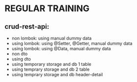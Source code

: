 # REGULAR TRAINING

## crud-rest-api:

- non lombok: using manual dummy data
- using lombok: using @Setter, @Getter, manual dummy data
- using lombok: using @Data, manual dummy data
- non dto
- using dto
- using temporary storage and db 1 table
- using temprary storage and db 2 table
- using temprary storage and db header-detail
